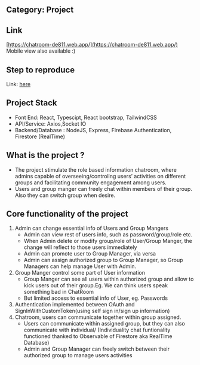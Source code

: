## Category: Project
## Link
   [https://chatroom-de811.web.app/](https://chatroom-de811.web.app/)   Mobile view also available :)
## Step to reproduce
  Link: [here](https://docs.google.com/document/d/1IxNiWsmE-X5t2-CrKTQ8kuNW9fpzrY0Rcxd-rjcwTZo/edit?usp=sharing)
## Project Stack 
  * Font End: React, Typescipt, React bootstrap, TailwindCSS
  * API/Service: Axios,Socket IO
  * Backend/Database : NodeJS, Express, Firebase Authentication, Firestore (RealTime)
    
## What is the project ?
  * The project stimulate the role based information chatroom, where admins capable of  overseeing/controling users’ activities on different groups and facilitating community engagement among users.
  * Users and group manger can freely chat within members of their group. Also they can switch group when desire.
    
## Core functionality of the project
  1. Admin can change essential info of Users and Group Mangers
      * Admin can view rest of users info, such as password/group/role etc. 
      * When Admin delete or modify group/role of User/Group Manger, the change will reflect to those users immediately 
      * Admin can promote user to Group Manager, via versa 
      * Admin can assign authorized group to Group Manager, so Group Managers can help manage User with Admin.
  2. Group Manger control some part of User information
      * Group Manger can see all users within authorized group  and allow to kick users out of their group.Eg. We can think users speak something bad in ChatRoom
      * But limited access to essential info of User, eg. Passwords 
  3. Authentication implemented  between OAuth and SignInWithCustomToken(using self sign in/sign up information)
  4. Chatroom, users can communicate together within group assigned.
      * Users can communicate within assigned group, but they can also communicate with individual/
      (Individuality chat funtionality functioned thanked to Observable of Firestore aka RealTime Database)
      * Admin and Group Manager can freely switch between their authorized group to manage users activities 
